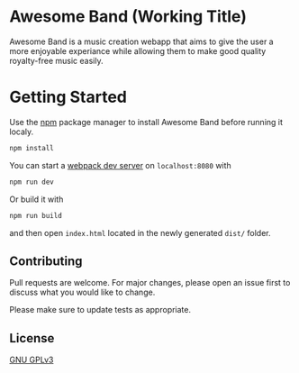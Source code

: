 # Awesome Band (Working Title)

Awesome Band is a music creation webapp that aims to give the user a more enjoyable experiance while allowing them to make good quality royalty-free music easily.

# Getting Started

Use the [npm](https://www.npmjs.com/) package manager to install Awesome Band before running it localy.
```bash
npm install
```

You can start a [webpack dev server](https://github.com/webpack/webpack-dev-server) on `localhost:8080` with

```bash
npm run dev
```

Or build it with 

```bash
npm run build
```

and then open `index.html` located in the newly generated `dist/` folder.

## Contributing
Pull requests are welcome. For major changes, please open an issue first to discuss what you would like to change.

Please make sure to update tests as appropriate.

## License
[GNU GPLv3](https://www.gnu.org/licenses/gpl-3.0.en.html)
